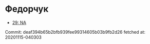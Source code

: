 # Федорчук
- [29: NA](29.md)

Commit: deaf394b65b2bfb939fee99314605b03b9fb2d26
 fetched at: 20201115-040303
